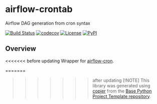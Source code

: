 # airflow-crontab

Airflow DAG generation from cron syntax

[![Build Status](https://github.com/airflow-laminar/airflow-crontab/actions/workflows/build.yaml/badge.svg?branch=main&event=push)](https://github.com/airflow-laminar/airflow-crontab/actions/workflows/build.yaml)
[![codecov](https://codecov.io/gh/airflow-laminar/airflow-crontab/branch/main/graph/badge.svg)](https://codecov.io/gh/airflow-laminar/airflow-crontab)
[![License](https://img.shields.io/github/license/airflow-laminar/airflow-crontab)](https://github.com/airflow-laminar/airflow-crontab)
[![PyPI](https://img.shields.io/pypi/v/airflow-crontab.svg)](https://pypi.python.org/pypi/airflow-crontab)

## Overview

<<<<<<< before updating
Wrapper for [airflow-cron](https://github.com/airflow-laminar/airflow-cron).


=======
>>>>>>> after updating
> [!NOTE]
> This library was generated using [copier](https://copier.readthedocs.io/en/stable/) from the [Base Python Project Template repository](https://github.com/python-project-templates/base).
